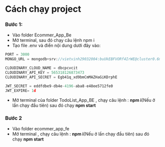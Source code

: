 # Cách chạy project

### Bước 1:
- Vào folder Ecommer_App_Be
- Mở terminal, sau đó chạy câu lệnh npm i
- Tạo file .env và điền nội dung dưới đây vào: 

```c
PORT = 3000
MONGO_URL = mongodb+srv://vietvinh29032004:buUkEBFVORf4IrWE@cluster0.6m7i1.mongodb.net/ECommer_App

CLOUDINARY_CLOUD_NAME = dbcpcvcit
CLOUDINARY_API_KEY = 565318126873473
CLOUDINARY_API_SECRET = Egb41q_xd9bmCmMAZHaGiKDrphE

JWT_SECRET = eddfdbe9-db4e-4196-aba8-e48ee5712fe0
JWT_EXPIRE= 1d
```

- Mở terminal của folder TodoList_App_BE , chạy câu lệnh : **npm i**(Nếu ở lần chạy đầu tiên) sau đó chạy **npm start**

### Bước 2
- Vào folder ecommer_app_fe
- Mở terminal , chạy câu lệnh : **npm i**(Nếu ở lần chạy đầu tiên) sau đó chạy **npm start**



